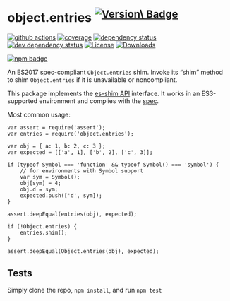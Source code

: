object.entries <sup>[![Version\ Badge](https://versionbadg.es/es-shims/Object.entries.svg)](https://npmjs.com/package/object.entries)</sup>
===========================================================================================================================================

[![github actions](https://img.shields.io/endpoint?url=https://github-actions-badge-u3jn4tfpocch.runkit.sh/es-shims/Object.entries)](https://github.com/es-shims/Object.entries/actions) [![coverage](https://codecov.io/gh/es-shims/Object.entries/branch/main/graphs/badge.svg)](https://app.codecov.io/gh/es-shims/Object.entries/) [![dependency status](https://david-dm.org/es-shims/Object.entries.svg)](https://david-dm.org/es-shims/Object.entries) [![dev dependency status](https://david-dm.org/es-shims/Object.entries/dev-status.svg)](https://david-dm.org/es-shims/Object.entries#info=devDependencies) [![License](https://img.shields.io/npm/l/object.entries.svg)](LICENSE) [![Downloads](https://img.shields.io/npm/dm/object.entries.svg)](https://npm-stat.com/charts.html?package=object.entries)

[![npm badge](https://nodei.co/npm/object.entries.png?downloads=true&stars=true)](https://npmjs.com/package/object.entries)

An ES2017 spec-compliant `Object.entries` shim. Invoke its “shim” method to shim `Object.entries` if it is unavailable or noncompliant.

This package implements the [es-shim API](https://github.com/es-shims/api) interface. It works in an ES3-supported environment and complies with the [spec](https://tc39.github.io/ecma262/#sec-object.entries).

Most common usage:

    var assert = require('assert');
    var entries = require('object.entries');

    var obj = { a: 1, b: 2, c: 3 };
    var expected = [['a', 1], ['b', 2], ['c', 3]];

    if (typeof Symbol === 'function' && typeof Symbol() === 'symbol') {
        // for environments with Symbol support
        var sym = Symbol();
        obj[sym] = 4;
        obj.d = sym;
        expected.push(['d', sym]);
    }

    assert.deepEqual(entries(obj), expected);

    if (!Object.entries) {
        entries.shim();
    }

    assert.deepEqual(Object.entries(obj), expected);

Tests
-----

Simply clone the repo, `npm install`, and run `npm test`
